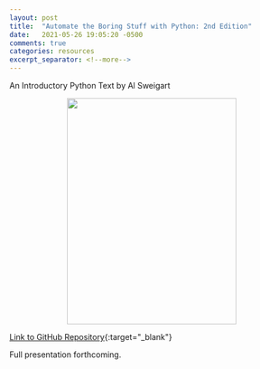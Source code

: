 ```yaml
---
layout: post
title:  "Automate the Boring Stuff with Python: 2nd Edition"
date:   2021-05-26 19:05:20 -0500
comments: true
categories: resources
excerpt_separator: <!--more-->
---
```


An Introductory Python Text by Al Sweigart
<!--more-->

<center><img src="https://images-na.ssl-images-amazon.com/images/I/51CYYb0RZUL._SX376_BO1,204,203,200_.jpg" style="height: 400px; width:300px;"/></center>

[Link to GitHub Repository](https://github.com/hanleye29/Automate_The_Boring_Stuff){:target="_blank"}

Full presentation forthcoming.
